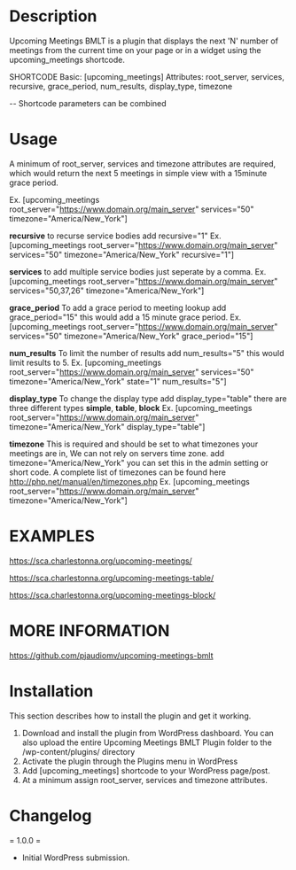 # Description

Upcoming Meetings BMLT is a plugin that displays the next 'N' number of meetings from the current time on your page or in a widget using the upcoming_meetings shortcode.

SHORTCODE
Basic: [upcoming_meetings]
Attributes: root_server, services, recursive, grace_period, num_results, display_type, timezone

-- Shortcode parameters can be combined

# Usage

A minimum of root_server, services and timezone attributes are required, which would return the next 5 meetings in simple view with a 15minute grace period.

Ex. [upcoming_meetings root_server=&quot;https://www.domain.org/main_server&quot; services=&quot;50&quot; timezone=&quot;America/New_York&quot;]

**recursive** to recurse service bodies add recursive=&quot;1&quot;
Ex. [upcoming_meetings root_server=&quot;https://www.domain.org/main_server&quot; services=&quot;50&quot; timezone=&quot;America/New_York&quot; recursive=&quot;1&quot;]

**services** to add multiple service bodies just seperate by a comma.
Ex. [upcoming_meetings root_server=&quot;https://www.domain.org/main_server&quot; services=&quot;50,37,26&quot; timezone=&quot;America/New_York&quot;]

**grace_period** To add a grace period to meeting lookup add grace_period=&quot;15&quot; this would add a 15 minute grace period.
Ex. [upcoming_meetings root_server=&quot;https://www.domain.org/main_server&quot; services=&quot;50&quot; timezone=&quot;America/New_York&quot; grace_period=&quot;15&quot;]

**num_results** To limit the number of results add num_results=&quot;5&quot; this would limit results to 5.
Ex. [upcoming_meetings root_server=&quot;https://www.domain.org/main_server&quot; services=&quot;50&quot; timezone=&quot;America/New_York&quot; state=&quot;1&quot; num_results=&quot;5&quot;]

**display_type** To change the display type add display_type=&quot;table&quot; there are three different types **simple**, **table**, **block**
Ex. [upcoming_meetings root_server=&quot;https://www.domain.org/main_server&quot; timezone=&quot;America/New_York&quot; display_type=&quot;table&quot;]

**timezone** This is required and should be set to what timezones your meetings are in, We can not rely on servers time zone. add timezone=&quot;America/New_York&quot; you can set this in the admin setting or short code. A complete list of timezones can be found here http://php.net/manual/en/timezones.php
Ex. [upcoming_meetings root_server=&quot;https://www.domain.org/main_server&quot; timezone=&quot;America/New_York&quot;]

# EXAMPLES

<a href="https://sca.charlestonna.org/upcoming-meetings/">https://sca.charlestonna.org/upcoming-meetings/</a>

<a href="https://sca.charlestonna.org/upcoming-meetings-table/">https://sca.charlestonna.org/upcoming-meetings-table/</a>

<a href="https://sca.charlestonna.org/upcoming-meetings-block/">https://sca.charlestonna.org/upcoming-meetings-block/</a>


# MORE INFORMATION

<a href="https://github.com/pjaudiomv/upcoming-meetings-bmlt" target="_blank">https://github.com/pjaudiomv/upcoming-meetings-bmlt</a>


# Installation

This section describes how to install the plugin and get it working.

1. Download and install the plugin from WordPress dashboard. You can also upload the entire Upcoming Meetings BMLT Plugin folder to the /wp-content/plugins/ directory
2. Activate the plugin through the Plugins menu in WordPress
3. Add [upcoming_meetings] shortcode to your WordPress page/post.
4. At a minimum assign root_server, services and timezone attributes.


# Changelog

= 1.0.0 =

* Initial WordPress submission.
